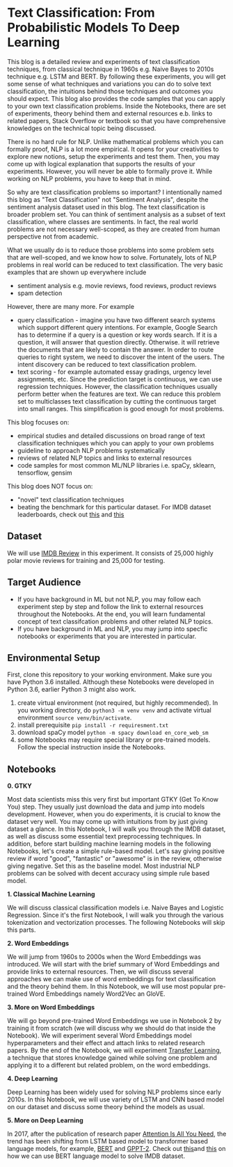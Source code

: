 # Text Classification: From Probabilistic Models To Deep Learning

This blog is a detailed review and experiments of text classification techniques, from classical technique in 1960s
e.g. Naive Bayes to 2010s technique e.g. LSTM and BERT. By following these experiments, you will
get some sense of what techniques and variations you can do to solve text classification, 
the intuitions behind those techniques and outcomes you should expect. 
This blog also provides the code samples that you can apply to your own text classification problems.
Inside the Notebooks, there are set of experiments, theory behind them and external resources
e.b. links to related papers, Stack Overflow or textbook so that you have
comprehensive knowledges on the technical topic being discussed.

There is no hard rule for NLP. Unlike mathematical problems which you can formally proof, NLP is a lot more empirical. 
It opens for your creativities to explore new notions, setup the experiments and test them.
Then, you may come up with logical explanation that supports the results of your experiments. 
However, you will never be able to formally prove it. While working on NLP problems, you have to keep that in mind.

So why are text classification problems so important? I intentionally named this blog as
"Text Classification" not "Sentiment Analysis", despite the sentiment
analysis dataset used in this blog. The text classification is broader problem set.
You can think of sentiment analysis as a subset of text classification, 
where classes are sentiments. In fact, the real world problems are not necessary 
well-scoped, as they are created from human perspective not from academic. 

What we usually do is to reduce those problems into
some problem sets that are well-scoped, and we know how to solve. Fortunately, lots of 
NLP problems in real world can be reduced to text classification. The very basic examples
that are shown up everywhere include
- sentiment analysis e.g. movie reviews, food reviews, product reviews
- spam detection

However, there are many more. For example
- query classification - imagine you have two different search systems which support different query intentions. For example, Google Search has to determine if a query is a question or key words search. If it is a question, it will answer that question directly. Otherwise. it will retrieve the documents that are likely to contain the answer. In order to route queries to right system, we need to discover the intent of the users. The intent discovery can be reduced to text classification problem.
- text scoring - for example automated essay gradings, urgency level assignments, etc. Since the prediction target is continuous, we can use regression techniques. However, the classification techniques usually perform better when the features are text. We can reduce this problem set to multiclasses text classification by cutting the continuous target into small ranges. This simplification is good enough for most problems.

This blog focuses on:

- empirical studies and detailed discussions on broad range of text classification techniques which you can apply to your own problems
- guideline to approach NLP problems systematically
- reviews of related NLP topics and links to external resources 
- code samples for most common ML/NLP libraries i.e. spaCy, sklearn, tensorflow, gensim 


This blog does NOT focus on:
- "novel" text classification techniques
- beating the benchmark for this particular dataset. For IMDB dataset leaderboards, check out [this](http://nlpprogress.com/english/sentiment_analysis.html) and [this](https://paperswithcode.com/sota/sentiment-analysis-on-imdb)


## Dataset
We will use [IMDB Review](http://ai.stanford.edu/~amaas/data/sentiment/) in this experiment. It consists of 25,000 highly polar movie reviews for training and 25,000 for testing. 



## Target Audience
- If you have background in ML but not NLP, you may follow each experiment step by step
and follow the link to external resources throughout the Notebooks. At the end, you will learn fundamental concept
of text classifcation problems and other related NLP topics.
- If you have background in ML and NLP, you may jump into specfic notebooks or experiments
that you are interested in particular.
    
## Environmental Setup
First, clone this repository to your working environment. Make sure you have Python 3.6 installed.
Although these Notebooks were developed in Python 3.6, earlier Python 3 might also work. 

1. create virtual environment (not required, but highly recommended). In you working directory,
do `python3 -m venv venv` and activate virtual environment `source venv/bin/activate`. 
2. install prerequisite `pip install -r requiresment.txt`
3. download spaCy model `python -m spacy download en_core_web_sm`
4. some Notebooks may require special library or pre-trained models. Follow the special instruction inside the Notebooks.


## Notebooks
    
**0. GTKY**

Most data scientists miss this very first but important GTKY (Get To Know You) step. 
They usually just download the data and jump into models development. 
However, when you do experiments, it is crucial to know the dataset very well. 
You may come up with intuitions from by just giving dataset a glance. In this Notebook, 
I will walk you through the IMDB dataset, as well as discuss some essential text preprocessing techniques. 
In addition, before start building machine learning models in the following Notebooks, let's create a simple 
rule-based model. Let's say giving positive review if word "good", "fantastic" or "awesome" is in the review, otherwise giving negative. 
Set this as the baseline model. Most industrial NLP problems can be solved with decent accuracy using simple rule based model.


**1. Classical Machine Learning**

We will discuss classical classification models i.e. Naive Bayes and Logistic Regression. Since it's the first Notebook, I will walk you through the various tokenization and vectorization processes. The following Notebooks will skip this parts.

**2. Word Embeddings**

We will jump from 1960s to 2000s when the Word Embeddings was introduced. We will start with the brief summary of Word Embeddings and provide links to external resources. Then, we will discuss several approaches we can make use of word embeddings for text classification and the theory behind them. In this Notebook, we will use most popular pre-trained Word Embeddings namely Word2Vec an GloVE.


**3. More on Word Embeddings**

We will go beyond pre-trained Word Embeddings we use in Notebook 2 by training it from scratch (we will discuss why we should do that inside the Notebook). We will experiment several Word Embeddings model hyperparameters and their effect and attach links to related research papers. By the end of the Notebook, we will experiment [Transfer Learning](https://en.wikipedia.org/wiki/Transfer_learning), a technique that stores knowledge gained while solving one problem and applying it to a different but related problem, on the word embeddings.


**4. Deep Learning**

Deep Learning has been widely used for solving NLP problems since early 2010s. In this Notebook, we will use variety of LSTM and CNN based model on our dataset and discuss some theory behind the models as usual.

**5. More on Deep Learning**

In 2017, after the publication of research paper [Attention Is All You Need](https://arxiv.org/abs/1706.03762), the trend has been shifting from LSTM based model to transformer based language models, for example, [BERT](https://arxiv.org/abs/1810.04805) and [GPPT-2](https://cdn.openai.com/better-language-models/language_models_are_unsupervised_multitask_learners.pdf). Check out [this](https://github.com/google-research/bert/blob/master/predicting_movie_reviews_with_bert_on_tf_hub.ipynb)and [this](https://medium.com/@armandj.olivares/using-bert-for-classifying-documents-with-long-texts-5c3e7b04573d) on how we can use BERT language model to solve IMDB dataset.


